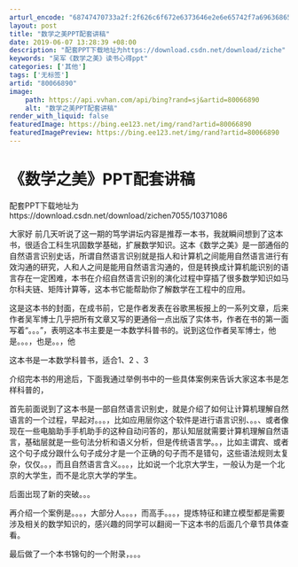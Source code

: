 ```yaml
---
arturl_encode: "68747470733a2f:2f626c6f672e6373646e2e6e65742f7a696368656e37303535:2f61727469636c652f64657461696c732f3830303636383930"
layout: post
title: "数学之美PPT配套讲稿"
date: 2019-06-07 13:28:39 +08:00
description: "配套PPT下载地址为https://download.csdn.net/download/ziche"
keywords: "吴军《数学之美》读书心得ppt"
categories: ['其他']
tags: ['无标签']
artid: "80066890"
image:
    path: https://api.vvhan.com/api/bing?rand=sj&artid=80066890
    alt: "数学之美PPT配套讲稿"
render_with_liquid: false
featuredImage: https://bing.ee123.net/img/rand?artid=80066890
featuredImagePreview: https://bing.ee123.net/img/rand?artid=80066890
---
```


# 《数学之美》PPT配套讲稿

配套PPT下载地址为https://download.csdn.net/download/zichen7055/10371086

大家好 前几天听说了这一期的笃学讲坛内容是推荐一本书，我就瞬间想到了这本书，很适合工科生巩固数学基础，扩展数学知识。这本《数学之美》是一部通俗的自然语言识别史话，所谓自然语言识别就是指人和计算机之间能用自然语言进行有效沟通的研究，人和人之间是能用自然语言沟通的，但是转换成计算机能识别的语言存在一定困难，本书在介绍自然语言识别的演化过程中穿插了很多数学知识如马尔科夫链、矩阵计算等，这本书它能帮助你了解数学在工程中的应用。

这是这本书的封面，在成书前，它是作者发表在谷歌黑板报上的一系列文章，后来作者吴军博士几乎把所有文章又写的更通俗一点出版了实体书，作者在书的第一面写着“。。。”，表明这本书主要是一本数学科普书的。说到这位作者吴军博士，他是。。。，也是。。，他
  
  
  
这本书是一本数学科普书，适合1、2 、3
  
介绍完本书的用途后，下面我通过举例书中的一些具体案例来告诉大家这本书是怎样科普的，

  
首先前面说到了这本书是一部自然语言识别史，就是介绍了如何让计算机理解自然语言的一个过程，早起对。。。，比如应用层你这个软件是进行语言识别、。。、或者像现在一些电脑助手手机助手的这种自动问答的，那认知层就需要计算机理解自然语言，基础层就是一些句法分析和语义分析，但是传统语言学。。，比如主谓宾、或者这个句子成分跟什么句子成分才是一个正确的句子而不是错句，这些语法规则太复杂，仅仅。。，而且自然语言含义。。。，比如说一个北京大学生，一般认为是一个北京的大学生，而不是北京大学的学生。
  
后面出现了新的突破。。。
  
再介绍一个案例是。。。，大部分人。。。，而高手。。。，提炼特征和建立模型都是需要涉及相关的数学知识的，感兴趣的同学可以翻阅一下这本书的后面几个章节具体查看。
  
最后做了一个本书锦句的一个附录，。。。